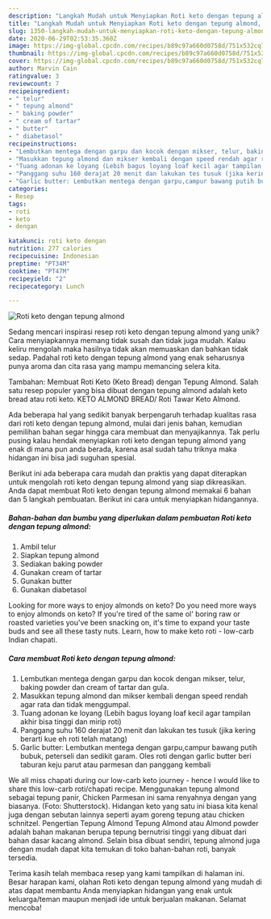 ```yaml
---
description: "Langkah Mudah untuk Menyiapkan Roti keto dengan tepung almond, Lezat Sekali"
title: "Langkah Mudah untuk Menyiapkan Roti keto dengan tepung almond, Lezat Sekali"
slug: 1350-langkah-mudah-untuk-menyiapkan-roti-keto-dengan-tepung-almond-lezat-sekali
date: 2020-06-29T02:53:35.360Z
image: https://img-global.cpcdn.com/recipes/b89c97a660d0758d/751x532cq70/roti-keto-dengan-tepung-almond-foto-resep-utama.jpg
thumbnail: https://img-global.cpcdn.com/recipes/b89c97a660d0758d/751x532cq70/roti-keto-dengan-tepung-almond-foto-resep-utama.jpg
cover: https://img-global.cpcdn.com/recipes/b89c97a660d0758d/751x532cq70/roti-keto-dengan-tepung-almond-foto-resep-utama.jpg
author: Marvin Cain
ratingvalue: 3
reviewcount: 7
recipeingredient:
- " telur"
- " tepung almond"
- " baking powder"
- " cream of tartar"
- " butter"
- " diabetasol"
recipeinstructions:
- "Lembutkan mentega dengan garpu dan kocok dengan mikser, telur, baking powder dan cream of tartar dan gula."
- "Masukkan tepung almond dan mikser kembali dengan speed rendah agar rata dan tidak menggumpal."
- "Tuang adonan ke loyang (Lebih bagus loyang loaf kecil agar tampilan akhir bisa tinggi dan mirip roti)"
- "Panggang suhu 160 derajat 20 menit dan lakukan tes tusuk (jika kering berarti kue eh roti telah matang)"
- "Garlic butter: Lembutkan mentega dengan garpu,campur bawang putih bubuk, peterseli dan sedikit garam. Oles roti dengan garlic butter beri taburan keju parut atau parmesan dan panggang kembali"
categories:
- Resep
tags:
- roti
- keto
- dengan

katakunci: roti keto dengan 
nutrition: 277 calories
recipecuisine: Indonesian
preptime: "PT34M"
cooktime: "PT47M"
recipeyield: "2"
recipecategory: Lunch

---
```



![Roti keto dengan tepung almond](https://img-global.cpcdn.com/recipes/b89c97a660d0758d/751x532cq70/roti-keto-dengan-tepung-almond-foto-resep-utama.jpg)

Sedang mencari inspirasi resep roti keto dengan tepung almond yang unik? Cara menyiapkannya memang tidak susah dan tidak juga mudah. Kalau keliru mengolah maka hasilnya tidak akan memuaskan dan bahkan tidak sedap. Padahal roti keto dengan tepung almond yang enak seharusnya punya aroma dan cita rasa yang mampu memancing selera kita.

Tambahan: Membuat Roti Keto (Keto Bread) dengan Tepung Almond. Salah satu resep populer yang bisa dibuat dengan tepung almond adalah keto bread atau roti keto. KETO ALMOND BREAD/ Roti Tawar Keto Almond.

Ada beberapa hal yang sedikit banyak berpengaruh terhadap kualitas rasa dari roti keto dengan tepung almond, mulai dari jenis bahan, kemudian pemilihan bahan segar hingga cara membuat dan menyajikannya. Tak perlu pusing kalau hendak menyiapkan roti keto dengan tepung almond yang enak di mana pun anda berada, karena asal sudah tahu triknya maka hidangan ini bisa jadi suguhan spesial.


Berikut ini ada beberapa cara mudah dan praktis yang dapat diterapkan untuk mengolah roti keto dengan tepung almond yang siap dikreasikan. Anda dapat membuat Roti keto dengan tepung almond memakai 6 bahan dan 5 langkah pembuatan. Berikut ini cara untuk menyiapkan hidangannya.

<!--inarticleads1-->

##### Bahan-bahan dan bumbu yang diperlukan dalam pembuatan Roti keto dengan tepung almond:

1. Ambil  telur
1. Siapkan  tepung almond
1. Sediakan  baking powder
1. Gunakan  cream of tartar
1. Gunakan  butter
1. Gunakan  diabetasol


Looking for more ways to enjoy almonds on keto? Do you need more ways to enjoy almonds on keto? If you&#39;re tired of the same ol&#39; boring raw or roasted varieties you&#39;ve been snacking on, it&#39;s time to expand your taste buds and see all these tasty nuts. Learn, how to make keto roti - low-carb Indian chapati. 

<!--inarticleads2-->

##### Cara membuat Roti keto dengan tepung almond:

1. Lembutkan mentega dengan garpu dan kocok dengan mikser, telur, baking powder dan cream of tartar dan gula.
1. Masukkan tepung almond dan mikser kembali dengan speed rendah agar rata dan tidak menggumpal.
1. Tuang adonan ke loyang (Lebih bagus loyang loaf kecil agar tampilan akhir bisa tinggi dan mirip roti)
1. Panggang suhu 160 derajat 20 menit dan lakukan tes tusuk (jika kering berarti kue eh roti telah matang)
1. Garlic butter: Lembutkan mentega dengan garpu,campur bawang putih bubuk, peterseli dan sedikit garam. Oles roti dengan garlic butter beri taburan keju parut atau parmesan dan panggang kembali


We all miss chapati during our low-carb keto journey - hence I would like to share this low-carb roti/chapati recipe. Menggunakan tepung almond sebagai tepung panir, Chicken Parmesan ini sama renyahnya dengan yang biasanya. (Foto: Shutterstock). Hidangan keto yang satu ini biasa kita kenal juga dengan sebutan lainnya seperti ayam goreng tepung atau chicken schnitzel. Pengertian Tepung Almond Tepung Almond atau Almond powder adalah bahan makanan berupa tepung bernutrisi tinggi yang dibuat dari bahan dasar kacang almond. Selain bisa dibuat sendiri, tepung almond juga dengan mudah dapat kita temukan di toko bahan-bahan roti, banyak tersedia. 

Terima kasih telah membaca resep yang kami tampilkan di halaman ini. Besar harapan kami, olahan Roti keto dengan tepung almond yang mudah di atas dapat membantu Anda menyiapkan hidangan yang enak untuk keluarga/teman maupun menjadi ide untuk berjualan makanan. Selamat mencoba!
